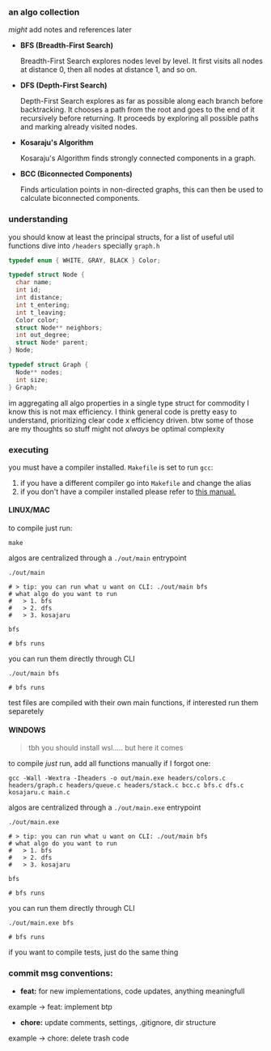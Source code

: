 ### an algo collection
*might* add notes and references later

- **BFS (Breadth-First Search)**

  Breadth-First Search explores nodes level by level. It first visits all nodes at distance 0, then all nodes at distance 1, and so on.

- **DFS (Depth-First Search)**

  Depth-First Search explores as far as possible along each branch before backtracking. It chooses a path from the root and goes to the end of it recursively before returning. It proceeds by exploring all possible paths and marking already visited nodes.

- **Kosaraju's Algorithm**

  Kosaraju's Algorithm finds strongly connected components in a graph.

- **BCC (Biconnected Components)**

  Finds articulation points in non-directed graphs, this can then be used to calculate biconnected components.

### understanding

you should know at least the principal structs, for a list of useful util functions dive into `/headers` specially `graph.h`

```c
typedef enum { WHITE, GRAY, BLACK } Color;

typedef struct Node {
  char name;
  int id;
  int distance;
  int t_entering;
  int t_leaving;
  Color color;
  struct Node** neighbors;
  int out_degree;
  struct Node* parent;
} Node;

typedef struct Graph {
  Node** nodes;
  int size;
} Graph;
```

im aggregating all algo properties in a single type struct for commodity I know this is not max efficiency. I think general code is pretty easy to understand, prioritizing clear code x efficiency driven. btw some of those are my thoughts so stuff might not *always* be optimal complexity

### executing

you must have a compiler installed. `Makefile` is set to run `gcc`:

1. if you have a different compiler go into `Makefile` and change the alias
2. if you don't have a compiler installed please refer to [this manual.](https://gcc.gnu.org/install/)


#### LINUX/MAC

to compile just run:
```shell
make
```

algos are centralized through a `./out/main` entrypoint 
```shell
./out/main 

# > tip: you can run what u want on CLI: ./out/main bfs
# what algo do you want to run
#   > 1. bfs
#   > 2. dfs
#   > 3. kosajaru

bfs

# bfs runs
```

you can run them directly through CLI
```shell
./out/main bfs

# bfs runs
```

test files are compiled with their own main functions, if interested run them separetely


#### WINDOWS

> tbh you should install wsl..... but here it comes

to compile *just* run, add all functions manually if I forgot one:
```shell
gcc -Wall -Wextra -Iheaders -o out/main.exe headers/colors.c headers/graph.c headers/queue.c headers/stack.c bcc.c bfs.c dfs.c kosajaru.c main.c
```

algos are centralized through a `./out/main.exe` entrypoint 
```shell
./out/main.exe

# > tip: you can run what u want on CLI: ./out/main bfs
# what algo do you want to run
#   > 1. bfs
#   > 2. dfs
#   > 3. kosajaru

bfs

# bfs runs
```

you can run them directly through CLI
```shell
./out/main.exe bfs

# bfs runs
```

if you want to compile tests, just do the same thing

### commit msg conventions:

- **feat:** for new implementations, code updates, anything meaningfull

example -> feat: implement btp

- **chore:** update comments, settings, .gitignore, dir structure

example -> chore: delete trash code

